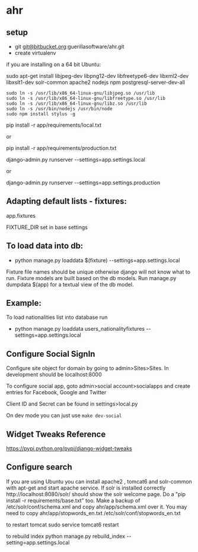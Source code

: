 # ahr
## setup

- git git@bitbucket.org:guerillasoftware/ahr.git
- create virtualenv

if you are installing on a 64 bit Ubuntu: 

sudo apt-get install libjpeg-dev libpng12-dev libfreetype6-dev libxml2-dev libxslt1-dev solr-common apache2 nodejs npm postgresql-server-dev-all 

    sudo ln -s /usr/lib/x86_64-linux-gnu/libjpeg.so /usr/lib
    sudo ln -s /usr/lib/x86_64-linux-gnu/libfreetype.so /usr/lib
    sudo ln -s /usr/lib/x86_64-linux-gnu/libz.so /usr/lib	
    sudo ln -s /usr/bin/nodejs /usr/bin/node
    sudo npm install stylus -g


pip install -r app/requirements/local.txt

 or 

pip install -r app/requirements/production.txt

django-admin.py runserver --settings=app.settings.local

 or 

django-admin.py runserver --settings=app.settings.production

## Adapting default lists - fixtures:

app.fixtures

FIXTURE_DIR set in base settings

## To load data into db:

 - python manage.py loaddata $(fixture) --settings=app.settings.local

Fixture file names should be unique otherwise django will not know what to run.
Fixture models are built based on the db models.
Run manage.py dumpdata $(app) for a textual view of the db model.

## Example:

To load nationalities list into database run

 - python manage.py loaddata users_nationalityfixtures --settings=app.settings.local


## Configure Social SignIn
Configure site object for domain by going to admin>Sites>Sites. In development should be localhost:8000

To configure social app, goto admin>social account>socialapps and create entries for Facebook, Google and Twitter

Client ID and Secret can be found in settings>local.py

On dev mode you can just use `make dev-social`

## Widget Tweaks Reference
https://pypi.python.org/pypi/django-widget-tweaks



## Configure search

If you are using Ubuntu you can install apache2 , tomcat6 and solr-common with apt-get and start apache service.
If solr is installed correctly http://localhost:8080/solr/ should show the solr welcome page.
Do a "pip install -r requirements/base.txt" too.
Make a backup of /etc/solr/conf/schema.xml and copy ahr/app/schema.xml over it.
You may need to copy ahr/app/stopwords_en.txt /etc/solr/conf/stopwords_en.txt 

to restart tomcat
sudo service tomcat6 restart

to rebuild index
python manage.py rebuild_index --setting=app.settings.local